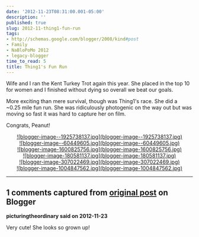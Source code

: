 ```yaml
---
date: '2012-11-23T08:31:00.001-05:00'
description: ''
published: true
slug: 2012-11-thing1-fun-run
tags:
- http://schemas.google.com/blogger/2008/kind#post
- Family
- NaBloPoMo 2012
- legacy-blogger
time_to_read: 5
title: Thing1's Fun Run
---
```


Wife and I ran the Kent Turkey Trot again this year. She placed in the top 10 for women and I finished without dying so overall we beat our goals. 

More exciting than mere survival, though was Thing1's race. She did a ~0.25 mile fun run. She was ridiculously photogenic on the way out but was moving so fast it was hard to capture her on film.

Congrats, Peanut! 

<div class="separator" style="clear: both; text-align: center;"><a href="https://lh5.googleusercontent.com/-ivZz8eZhYg0/UK96quU_RKI/AAAAAAAAFYs/SgOGA0tf31c/s640/blogger-image--1925738137.jpg" style="margin-left: 1em; margin-right: 1em;">![blogger-image--1925738137.jpg](blogger-image--1925738137.jpg)</a></div> 

<div class="separator" style="clear: both; text-align: center;"><a href="https://lh5.googleusercontent.com/-HDsV5rQ-nRU/UK96rvqPg1I/AAAAAAAAFY0/E-fXmAA-nBw/s640/blogger-image--60449605.jpg" style="margin-left: 1em; margin-right: 1em;">![blogger-image--60449605.jpg](blogger-image--60449605.jpg)</a></div> 

<div class="separator" style="clear: both; text-align: center;"><a href="https://lh6.googleusercontent.com/-1ZV3L6cmYx8/UK96td0BZDI/AAAAAAAAFY8/k2T0sx1pXyo/s640/blogger-image-1600825756.jpg" style="margin-left: 1em; margin-right: 1em;">![blogger-image-1600825756.jpg](blogger-image-1600825756.jpg)</a></div> 

<div class="separator" style="clear: both; text-align: center;"><a href="https://lh3.googleusercontent.com/-Go7u9TGwq5I/UK96uqMVd9I/AAAAAAAAFZE/oqWg1mFFhKw/s640/blogger-image-180581137.jpg" style="margin-left: 1em; margin-right: 1em;">![blogger-image-180581137.jpg](blogger-image-180581137.jpg)</a></div> 

<div class="separator" style="clear: both; text-align: center;"><a href="https://lh5.googleusercontent.com/-I6WbxRxmCoI/UK96wPtl2XI/AAAAAAAAFZM/O5wf5WThNgw/s640/blogger-image-307022469.jpg" style="margin-left: 1em; margin-right: 1em;">![blogger-image-307022469.jpg](blogger-image-307022469.jpg)</a></div> 

<div class="separator" style="clear: both; text-align: center;"><a href="https://lh5.googleusercontent.com/-yds5fYGICNI/UK96xQuw_0I/AAAAAAAAFZU/jKSi2-nVPlU/s640/blogger-image-1004847562.jpg" style="margin-left: 1em; margin-right: 1em;">![blogger-image-1004847562.jpg](blogger-image-1004847562.jpg)</a></div>

---

## 1 comments captured from [original post](https://blog.wassupy.com/2012/11/thing1-fun-run.html) on Blogger

**picturingtheordinary said on 2012-11-23**

Very cute!  She looks so grown up!

